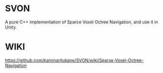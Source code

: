 # SVON
A pure C++ implementation of Sparce Voxel Octree Navigation, and use it in Unity.

# WIKI
https://github.com/kaminaritukane/SVON/wiki/Sparse-Voxel-Octree-Navigation
